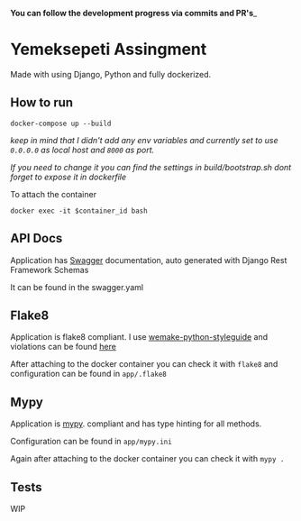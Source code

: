 __You can follow the development progress via commits and PR's___

# Yemeksepeti Assingment

Made with using Django, Python and fully dockerized. 

## How to run
```
docker-compose up --build
```
 *keep in mind that I didn't add any env variables and currently set to use `0.0.0.0` 
 as local host and `8000` as port.*
 
*If you need to change it you can find the settings in 
 build/bootstrap.sh dont forget to expose it in dockerfile*
 
 To attach the container
 ```
 docker exec -it $container_id bash
 ```
 
## API Docs
Application has [Swagger](https://swagger.io/) documentation, auto generated with Django Rest Framework Schemas

It can be found in the swagger.yaml

## Flake8
Application is flake8 compliant. I use [wemake-python-styleguide](https://wemake-python-stylegui.de/en/latest/) and violations can be found [here](https://wemake-python-stylegui.de/en/latest/pages/usage/violations/index.html)

After attaching to the docker container you can check it with `flake8` and configuration can be found in 
`app/.flake8`

## Mypy
Application is [mypy](http://mypy-lang.org/). compliant and has type hinting for all methods.

Configuration can be found in `app/mypy.ini`

Again after attaching to the docker container you can check it with `mypy .`

## Tests
WIP
